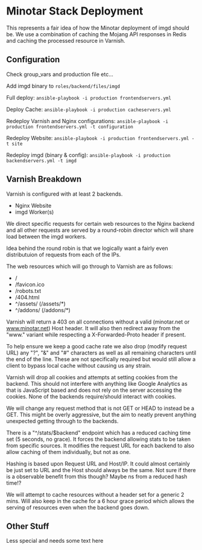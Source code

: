 # Minotar Stack Deployment

This represents a fair idea of how the Minotar deployment of imgd should be. We use a combination of caching the Mojang API responses in Redis and caching the processed resource in Varnish.

## Configuration

Check group_vars and production file etc...

Add imgd binary to `roles/backend/files/imgd`

Full deploy:
`ansible-playbook -i production frontendservers.yml`

Deploy Cache:
`ansible-playbook -i production cacheservers.yml`

Redeploy Varnish and Nginx configurations:
`ansible-playbook -i production frontendservers.yml -t configuration`

Redeploy Website:
`ansible-playbook -i production frontendservers.yml -t site`

Redeploy imgd (binary & config):
`ansible-playbook -i production backendservers.yml -t imgd`

## Varnish Breakdown

Varnish is configured with at least 2 backends.
 * Nginx Website
 * imgd Worker(s)

We direct specific requests for certain web resources to the Nginx backend and all other requests are served by a round-robin director which will share load between the imgd workers.

Idea behind the round robin is that we logically want a fairly even distributuion of requests from each of the IPs.

The web resources which will go through to Varnish are as follows:
* /
* /favicon.ico
* /robots.txt
* /404.html
* ^/assets/ (/assets/*)
* ^/addons/ (/addons/*)

Varnish will return a 403 on all connections without a valid (minotar.net or www.minotar.net) Host header. It will also then redirect away from the "www." variant while respecting a X-Forwarded-Proto header if present.

To help ensure we keep a good cache rate we also drop (modify request URL) any "?", "&" and "#" characters as well as all remaining characters until the end of the line. These are not specifically required but would still allow a client to bypass local cache without causing us any strain.

Varnish will drop all cookies and attempts at setting cookies from the backend. This should not interfere with anything like Google Analytics as that is JavaScript based and does not rely on the server accessing the cookies. None of the backends require/should interact with cookies.

We will change any request method that is not GET or HEAD to instead be a GET. This might be overly aggressive, but the aim to neatly prevent anything unexpected getting through to the backends.

There is a "^/stats/$backend" endpoint which has a reduced caching time set (5 seconds, no grace). It forces the backend allowing stats to be taken from specific sources. It modifies the request URL for each backend to also allow caching of them individually, but not as one.

Hashing is based upon Request URL and Host/IP. It could almost certainly be just set to URL and the Host should always be the same. Not sure if there is a observable benefit from this though? Maybe ns from a reduced hash time!?

We will attempt to cache resources without a header set for a generic 2 mins. Will also keep in the cache for a 6 hour grace period which allows the serving of resources even when the backend goes down.

## Other Stuff

Less special and needs some text here

